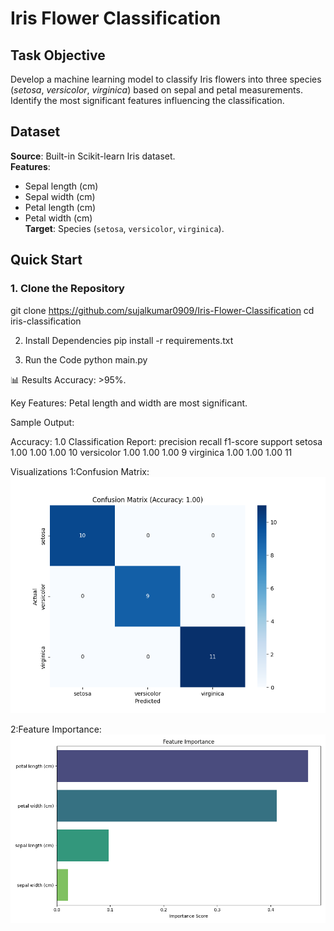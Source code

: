 # Iris Flower Classification

##  Task Objective
Develop a machine learning model to classify Iris flowers into three species (*setosa*, *versicolor*, *virginica*) based on sepal and petal measurements. Identify the most significant features influencing the classification.

##  Dataset
**Source**: Built-in Scikit-learn Iris dataset.  
**Features**:  
- Sepal length (cm)  
- Sepal width (cm)  
- Petal length (cm)  
- Petal width (cm)  
**Target**: Species (`setosa`, `versicolor`, `virginica`).

##  Quick Start
### 1. Clone the Repository
git clone https://github.com/sujalkumar0909/Iris-Flower-Classification
cd iris-classification

2. Install Dependencies
pip install -r requirements.txt

3. Run the Code
python main.py

📊 Results
Accuracy: >95%.

Key Features: Petal length and width are most significant.

Sample Output:

Accuracy: 1.0
Classification Report:
              precision  recall  f1-score   support
    setosa         1.00      1.00      1.00        10
versicolor         1.00      1.00      1.00         9
 virginica         1.00      1.00      1.00        11


 Visualizations
1:Confusion Matrix:
![alt text](Figure_1.png)

2:Feature Importance:
![alt text](Figure_2.png)